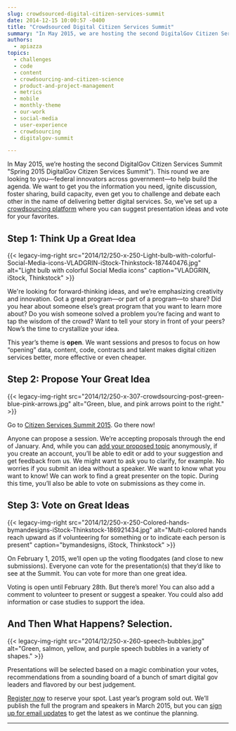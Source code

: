 ```yaml
---
slug: crowdsourced-digital-citizen-services-summit
date: 2014-12-15 10:00:57 -0400
title: "Crowdsourced Digital Citizen Services Summit"
summary: "In May 2015, we are hosting the second DigitalGov Citizen Services Summit. This round we are looking to you&mdash;federal innovators across government&mdash;to help build the agenda."
authors:
  - apiazza
topics:
  - challenges
  - code
  - content
  - crowdsourcing-and-citizen-science
  - product-and-project-management
  - metrics
  - mobile
  - monthly-theme
  - our-work
  - social-media
  - user-experience
  - crowdsourcing
  - digitalgov-summit

---
```


In May 2015, we’re hosting the second DigitalGov Citizen Services Summit "Spring 2015 DigitalGov Citizen Services Summit"). This round we are looking to you—federal innovators across government—to help build the agenda. We want to get you the information you need, ignite discussion, foster sharing, build capacity, even get you to challenge and debate each other in the name of delivering better digital services. So, we’ve set up a [crowdsourcing platform](https://crowdhall.com/h/299/) where you can suggest presentation ideas and vote for your favorites.

## Step 1: Think Up a Great Idea 

{{< legacy-img-right src="2014/12/250-x-250-Light-bulb-with-colorful-Social-Media-icons-VLADGRIN-iStock-Thinkstock-187440476.jpg" alt="Light bulb with colorful Social Media icons" caption="VLADGRIN, iStock, Thinkstock" >}}

We're looking for forward-thinking ideas, and we’re emphasizing creativity and innovation. Got a great program—or part of a program—to share? Did you hear about someone else’s great program that you want to learn more about? Do you wish someone solved a problem you’re facing and want to tap the wisdom of the crowd? Want to tell your story in front of your peers? Now’s the time to crystallize your idea. ​

This year’s theme is **open**. We want sessions and presos to focus on how &#8220;opening&#8221; data, content, code, contracts and talent makes digital citizen services better, more effective or even cheaper.

## Step 2: Propose Your Great Idea

{{< legacy-img-right src="2014/12/250-x-307-crowdsourcing-post-green-blue-pink-arrows.jpg" alt="Green, blue, and pink arrows point to the right." >}}

Go to [Citizen Services Summit 2015](https://crowdhall.com/h/299/). Go there now!

Anyone can propose a session. We’re accepting proposals through the end of January. And, while you can [add your proposed topic](https://crowdhall.com/h/299/) anonymously, if you create an account, you’ll be able to edit or add to your suggestion and get feedback from us. We might want to ask you to clarify, for example. No worries if you submit an idea without a speaker. We want to know what you want to know! We can work to find a great presenter on the topic. During this time, you’ll also be able to vote on submissions as they come in.

## Step 3: Vote on Great Ideas

{{< legacy-img-right src="2014/12/250-x-250-Colored-hands-bymandesigns-iStock-Thinkstock-186921434.jpg" alt="Multi-colored hands reach upward as if volunteering for something or to indicate each person is present" caption="bymandesigns, iStock, Thinkstock" >}}

On February 1, 2015, we’ll open up the voting floodgates (and close to new submissions). Everyone can vote for the presentation(s) that they’d like to see at the Summit. You can vote for more than one great idea.

Voting is open until February 28th. But there’s more! You can also add a comment to volunteer to present or suggest a speaker. You could also add information or case studies to support the idea.

## And Then What Happens? Selection.

{{< legacy-img-right src="2014/12/250-x-260-speech-bubbles.jpg" alt="Green, salmon, yellow, and purple speech bubbles in a variety of shapes." >}}

Presentations will be selected based on a magic combination your votes, recommendations from a sounding board of a bunch of smart digital gov leaders and flavored by our best judgement.

[Register now](https://www.eventbrite.com/e/2015-spring-citizen-services-summit-registration-12671367401) to reserve your spot. Last year’s program sold out. We’ll publish the full the program and speakers in March 2015, but you can [sign up for email updates](https://public.govdelivery.com/accounts/USHOWTO/subscriber/new?topic_id=USHOWTO_45) to get the latest as we continue the planning.

---

